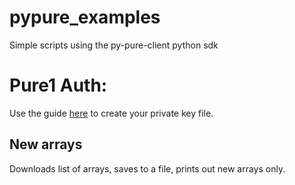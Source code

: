 # pypure_examples

Simple scripts using the py-pure-client python sdk

# Pure1 Auth:

Use the guide  [here](https://www.codyhosterman.com/2019/01/introducing-the-pure1-rest-api/) to create your private key file.

## New arrays

Downloads list of arrays, saves to a file, prints out new arrays only.

